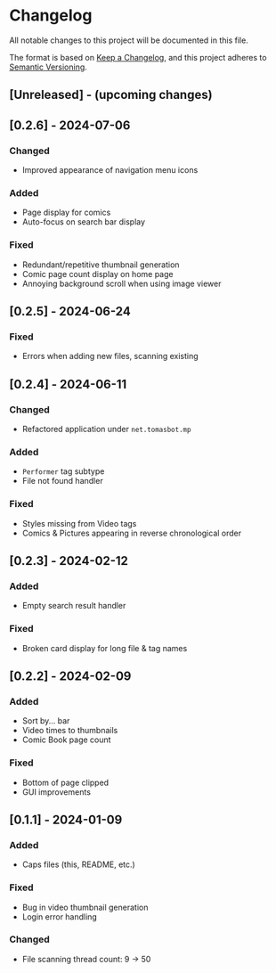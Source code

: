 # Changelog

All notable changes to this project will be documented in this file.

The format is based on [Keep a Changelog](https://keepachangelog.com/en/1.0.0/),
and this project adheres to [Semantic Versioning](https://semver.org/spec/v2.0.0.html).

## [Unreleased] - (upcoming changes)

## [0.2.6] - 2024-07-06

### Changed

- Improved appearance of navigation menu icons

### Added

- Page display for comics
- Auto-focus on search bar display

### Fixed

- Redundant/repetitive thumbnail generation
- Comic page count display on home page
- Annoying background scroll when using image viewer

## [0.2.5] - 2024-06-24

### Fixed

- Errors when adding new files, scanning existing

## [0.2.4] - 2024-06-11

### Changed

- Refactored application under `net.tomasbot.mp`

### Added

- `Performer` tag subtype
- File not found handler

### Fixed

- Styles missing from Video tags
- Comics & Pictures appearing in reverse chronological order

## [0.2.3] - 2024-02-12

### Added

- Empty search result handler

### Fixed

- Broken card display for long file & tag names

## [0.2.2] - 2024-02-09

### Added

- Sort by... bar
- Video times to thumbnails
- Comic Book page count

### Fixed

- Bottom of page clipped
- GUI improvements

## [0.1.1] - 2024-01-09

### Added

- Caps files (this, README, etc.)

### Fixed

- Bug in video thumbnail generation
- Login error handling

### Changed

- File scanning thread count: 9 -> 50